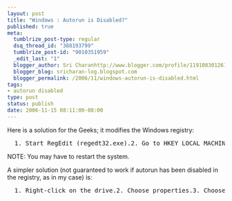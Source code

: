 ```yaml
--- 
layout: post
title: "Windows : Autorun is Disabled?"
published: true
meta: 
  tumblrize_post-type: regular
  dsq_thread_id: "388193799"
  tumblrize_post-id: "9010351959"
  _edit_last: "1"
  blogger_author: Sri Charanhttp://www.blogger.com/profile/11910830126191595892noreply@blogger.com
  blogger_blog: sricharan-log.blogspot.com
  blogger_permalink: /2006/11/windows-autorun-is-disabled.html
tags: 
- autorun disabled
type: post
status: publish
date: 2006-11-15 08:11:00-08:00
---
```

Here is a solution for the Geeks; it modifies the Windows registry:
<pre>  1. Start RegEdit (regedt32.exe).2. Go to HKEY_LOCAL_MACHINE/System/CurrentControlSet/Services/Cdrom.3. Edit the Autorun value to '1' to enable autorn, and '0'   to disable autorun.4. Close RegEdit.</pre>
NOTE: You may have to restart the system.

A simpler solution (not guaranteed to work if autorun has been disabled in the registry, as in my case) is:
<pre>  1. Right-click on the drive.2. Choose properties.3. Choose Autoplay.4. Choose the action you want to take for various file types.</pre>
